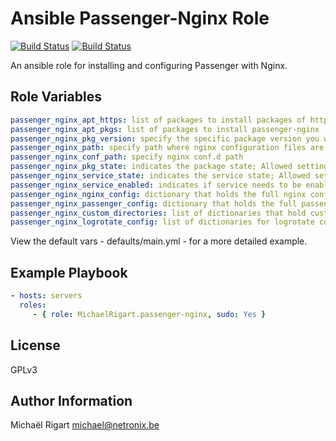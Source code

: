 Ansible Passenger-Nginx Role
============================
[![Build Status](https://semaphoreci.com/api/v1/projects/8ae9066f-aa84-4233-93e4-2226b522742f/461767/badge.svg)](https://semaphoreci.com/michaelrigart/ansible-role-passenger-nginx) [![Build Status](https://travis-ci.org/michaelrigart/ansible-role-passenger-nginx.svg?branch=master)](https://travis-ci.org/michaelrigart/ansible-role-passenger-nginx)

An ansible role for installing and configuring Passenger with Nginx.

Role Variables
--------------

```yaml
passenger_nginx_apt_https: list of packages to install packages of https
passenger_nginx_apt_pkgs: list of packages to install passenger-nginx
passenger_nginx_pkg_version: specify the specific package version you wish to install. When specifying a version, the state will be forced to installed. When omitting the variable or leaving it empty
passenger_nginx_path: specify path where nginx configuration files are located
passenger_nginx_conf_path: specify nginx conf.d path
passenger_nginx_pkg_state: indicates the package state; Allowed setting: installed, latest
passenger_nginx_service_state: indicates the service state; Allowed setting: started, stopped
passenger_nginx_service_enabled: indicates if service needs to be enabled on boot; Allowed settings: yes, no
passenger_nginx_nginx_config: dictionary that holds the full nginx configuration
passenger_nginx_passenger_config: dictionary that holds the full passenger congiruation
passenger_nginx_custom_directories: list of dictionaries that hold custom directories that might be needed
passenger_nginx_logrotate_config: list of dictionaries for logrotate configurations
```

View the default vars - defaults/main.yml - for a more detailed example.

Example Playbook
-------------------------

```yaml
- hosts: servers
  roles:
     - { role: MichaelRigart.passenger-nginx, sudo: Yes }
```

License
-------

GPLv3

Author Information
------------------

Michaël Rigart <michael@netronix.be>